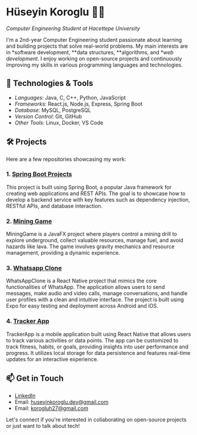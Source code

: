 # Hüseyin Koroglu 👨‍💻
*Computer Engineering Student at Hacettepe University*

I'm a 2nd-year Computer Engineering student passionate about learning and building projects that solve real-world problems. My main interests are in *software development, **data structures, **algorithms, and **web development*. I enjoy working on open-source projects and continuously improving my skills in various programming languages and technologies.

## 🔧 Technologies & Tools
- *Languages*: Java, C, C++, Python, JavaScript
- *Frameworks*: React.js, Node.js, Express, Spring Boot
- *Database*: MySQL, PostgreSQL
- *Version Control*: Git, GitHub
- *Other Tools*: Linux, Docker, VS Code

## 🛠 Projects
Here are a few repositories showcasing my work:

### 1. [Spring Boot Projects](https://github.com/HuseyinK0r0glu/SpringBoot)
This project is built using Spring Boot, a popular Java framework for creating web applications and REST APIs. The goal is to showcase how to develop a backend service with key features such as dependency injection, RESTful APIs, and database interaction.

### 2. [Mining Game](https://github.com/HuseyinK0r0glu/MiningGame)
MiningGame is a JavaFX project where players control a mining drill to explore underground, collect valuable resources, manage fuel, and avoid hazards like lava. The game involves gravity mechanics and resource management, providing a dynamic experience.

### 3. [Whatsapp Clone](https://github.com/HuseyinK0r0glu/WhatsAppClone)
WhatsAppClone is a React Native project that mimics the core functionalities of WhatsApp. The application allows users to send messages, make audio and video calls, manage conversations, and handle user profiles with a clean and intuitive interface. The project is built using Expo for easy testing and deployment across Android and iOS.

### 4. [Tracker App](https://github.com/HuseyinK0r0glu/TrackerApp)
TrackerApp is a mobile application built using React Native that allows users to track various activities or data points. The app can be customized to track fitness, habits, or goals, providing insights into user performance and progress. It utilizes local storage for data persistence and features real-time updates for an interactive experience.

## 📫 Get in Touch
- [LinkedIn](http://www.linkedin.com/in/huseyin-koroglu)
- Email: huseyinkoroglu.dev@gmail.com
- Email: korogluh27@gmail.com

Let's connect if you're interested in collaborating on open-source projects or just want to talk about tech!
